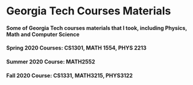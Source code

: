 # Georgia Tech Courses Materials

#### Some of Georgia Tech courses materials that I took, including Physics, Math and Computer Science

#### Spring 2020 Courses: CS1301, MATH 1554, PHYS 2213

#### Summer 2020 Course: MATH2552

#### Fall 2020 Course: CS1331, MATH3215, PHYS3122
